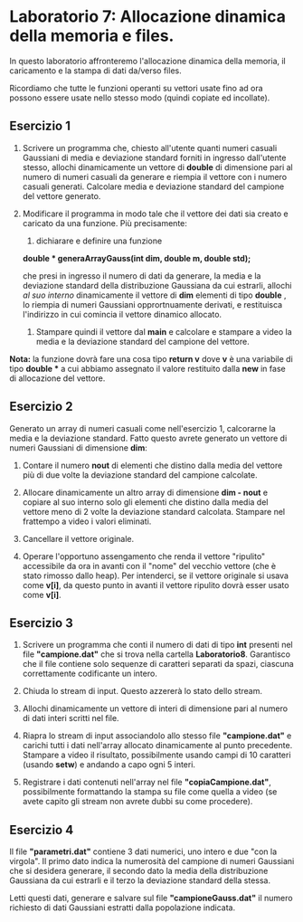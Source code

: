 # Laboratorio 7: Allocazione dinamica della memoria e files.

In questo laboratorio affronteremo l'allocazione dinamica della memoria, il caricamento e la stampa di dati da/verso files.

Ricordiamo che tutte le funzioni operanti su vettori usate fino ad ora possono essere usate nello stesso modo (quindi copiate ed incollate).

## Esercizio 1
1. Scrivere un programma che, chiesto all'utente quanti numeri casuali Gaussiani di media e deviazione standard forniti in ingresso dall'utente stesso, allochi dinamicamente un vettore di __double__ di dimensione pari al numero di numeri casuali da generare e riempia il vettore con i numero casuali generati. Calcolare media e deviazione standard del campione del vettore generato.

1. Modificare il programma in modo tale che il vettore dei dati sia creato e caricato da una funzione. Più precisamente:

	1.  dichiarare e definire una funzione

	__double * generaArrayGauss(int dim, double m, double std);__


	che presi in ingresso il numero di dati da generare, la media e la deviazione standard della distribuzione Gaussiana da cui estrarli, allochi _al suo interno_ dinamicamente il vettore di __dim__ elementi di tipo __double__ , lo riempia di numeri Gaussiani opprortnuamente derivati, e restituisca l'indirizzo in cui comincia il vettore dinamico allocato.
	
	1. Stampare quindi il vettore dal __main__ e calcolare e stampare a video la media e la deviazione standard del campione del vettore.

__Nota:__ la funzione dovrà fare una cosa tipo __return v__ dove __v__ è una variabile di tipo __double *__ a cui abbiamo assegnato il valore restituito dalla __new__ in fase di allocazione del vettore.


## Esercizio 2
Generato un array di numeri casuali come nell'esercizio 1, calcorarne la media e la deviazione standard. Fatto questo avrete generato un vettore di numeri Gaussiani di dimensione __dim__:

1. Contare il numero __nout__ di elementi che distino dalla media del vettore più di due volte la deviazione standard del campione calcolate.

1. Allocare dinamicamente un altro array di dimensione __dim - nout__ e copiare al suo interno solo gli elementi che distino dalla media del vettore meno di 2 volte la deviazione standard calcolata. Stampare nel frattempo a video i valori eliminati.

1.  Cancellare il vettore originale.

1. Operare l'opportuno assengamento che renda il vettore "ripulito"  accessibile da ora in avanti con il "nome" del vecchio vettore (che è stato rimosso dallo heap). Per intenderci, se il vettore originale si usava come __v[i]__, da questo punto in avanti il vettore ripulito dovrà  esser usato come __v[i]__.


## Esercizio 3
1. Scrivere un programma che conti il numero di dati di tipo __int__  presenti nel file __"campione.dat"__ che si trova nella cartella __Laboratorio8__. Garantisco che il file contiene solo sequenze di caratteri separati da spazi, ciascuna correttamente codificante un intero.

1. Chiuda lo stream di input. Questo azzererà  lo stato dello stream.

1. Allochi dinamicamente un vettore di interi di dimensione pari al numero di dati interi scritti nel file.

1. Riapra lo stream di input associandolo allo stesso file __"campione.dat"__ e carichi tutti i dati nell'array allocato dinamicamente al punto precedente. Stampare a video il risultato, possibilmente usando campi di 10 caratteri (usando __setw__)
 e andando a capo ogni 5 interi.
 
 1. Registrare i dati contenuti nell'array nel file __"copiaCampione.dat"__, possibilmente formattando la stampa su file come quella a video (se avete capito gli stream non avrete dubbi su come procedere).
 
 
## Esercizio 4
Il file __"parametri.dat"__  contiene 3 dati numerici, uno intero e due "con la virgola". Il primo dato indica la numerosità  del campione di numeri Gaussiani che si desidera generare, il secondo dato la media della distribuzione Gaussiana da cui estrarli e il terzo la deviazione standard della stessa.

Letti questi dati, generare e salvare sul file __"campioneGauss.dat"__ il numero richiesto di dati Gaussiani estratti dalla popolazione indicata.
